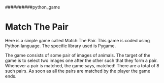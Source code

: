 ##########python_game
# Match The Pair
Here is a simple game called Match The Pair.
This game is coded using Python language.
The specific library used is Pygame.


The game consists of some pair of images of animals. The target of the game is to select two images one after the other such that they form a pair. Whenever a pair is matched, the game says, matched! There are a total of 8 such pairs. As soon as all the pairs are matched by the player the game ends.
